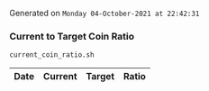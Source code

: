 Generated on `Monday 04-October-2021 at 22:42:31`

### Current to Target Coin Ratio
`current_coin_ratio.sh`

Date|Current|Target|Ratio
---|---|---|---
